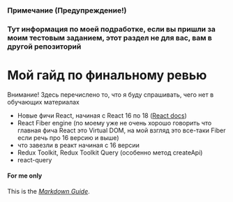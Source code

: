 ### Примечание (Предупреждение!)
### Тут информация по моей подработке, если вы пришли за моим тестовым заданием, этот раздел не для вас, вам в другой репозиторий

# Мой гайд по финальному ревью

Внимание! Здесь перечислено то, что я буду спрашивать, чего нет в обучающих материалах

- Новые фичи React, начиная с React 16 по 18 ([React docs](https://reactjs.org/docs/))
- React Fiber engine (по моему уже не очень хорошо говорить что главная фича React это Virtual DOM, на мой взгляд это все-таки Fiber если речь про 16 версию и выше)
- что завезли в реакт начиная с 16 версии
- Redux Toolkit, Redux Toolkit Query (особенно метод createApi)
- react-query

#### For me only

This is the *[Markdown Guide](https://www.markdownguide.org)*.
